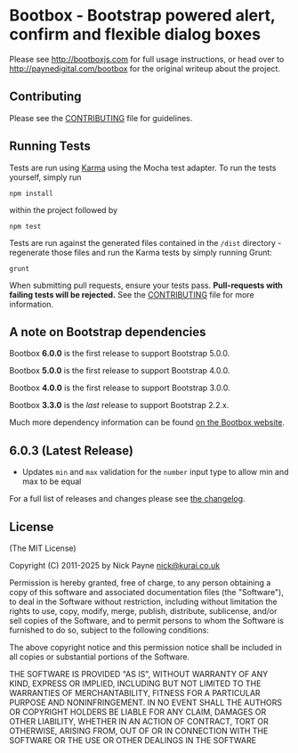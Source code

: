 # Bootbox - Bootstrap powered alert, confirm and flexible dialog boxes

Please see http://bootboxjs.com for full usage instructions, or head over to http://paynedigital.com/bootbox for
the original writeup about the project.

## Contributing

Please see the [CONTRIBUTING](https://github.com/bootboxjs/bootbox/blob/master/CONTRIBUTING.md) file for guidelines.

## Running Tests

Tests are run using [Karma](http://karma-runner.github.io/0.8/index.html) using the Mocha test adapter. To run the tests yourself, simply run 

```
npm install
``` 

within the project followed by 

```
npm test
```

Tests are run against the generated files contained in the `/dist` directory - regenerate those files and run the Karma tests by simply running Grunt:

```
grunt
```

When submitting pull requests, ensure your tests pass. **Pull-requests with failing tests will be rejected.** See the
[CONTRIBUTING](https://github.com/bootboxjs/bootbox/blob/master/CONTRIBUTING.md) file for more information.

## A note on Bootstrap dependencies

Bootbox **6.0.0** is the first release to support Bootstrap 5.0.0.

Bootbox **5.0.0** is the first release to support Bootstrap 4.0.0.

Bootbox **4.0.0** is the first release to support Bootstrap 3.0.0.

Bootbox **3.3.0** is the *last* release to support Bootstrap 2.2.x.

Much more dependency information can be found [on the Bootbox website](http://bootboxjs.com/getting-started.html#bootbox-dependencies).

## 6.0.3 (Latest Release)

- Updates `min` and `max` validation for the `number` input type to allow min and max to be equal

For a full list of releases and changes please see [the changelog](https://github.com/bootboxjs/bootbox/blob/master/CHANGELOG.md).

## License

(The MIT License)

Copyright (C) 2011-2025 by Nick Payne <nick@kurai.co.uk>

Permission is hereby granted, free of charge, to any person obtaining a copy
of this software and associated documentation files (the "Software"), to deal
in the Software without restriction, including without limitation the rights
to use, copy, modify, merge, publish, distribute, sublicense, and/or sell
copies of the Software, and to permit persons to whom the Software is
furnished to do so, subject to the following conditions:

The above copyright notice and this permission notice shall be included in
all copies or substantial portions of the Software.

THE SOFTWARE IS PROVIDED "AS IS", WITHOUT WARRANTY OF ANY KIND, EXPRESS OR
IMPLIED, INCLUDING BUT NOT LIMITED TO THE WARRANTIES OF MERCHANTABILITY,
FITNESS FOR A PARTICULAR PURPOSE AND NONINFRINGEMENT. IN NO EVENT SHALL THE
AUTHORS OR COPYRIGHT HOLDERS BE LIABLE FOR ANY CLAIM, DAMAGES OR OTHER
LIABILITY, WHETHER IN AN ACTION OF CONTRACT, TORT OR OTHERWISE, ARISING FROM,
OUT OF OR IN CONNECTION WITH THE SOFTWARE OR THE USE OR OTHER DEALINGS IN
THE SOFTWARE
